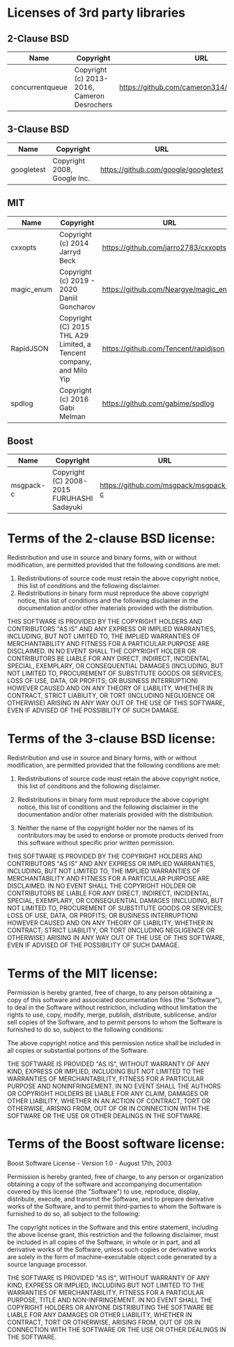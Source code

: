 Licenses of 3rd party libraries
===

## 2-Clause BSD

| Name            | Copyright                                   | URL                                           |
| --------------- | ------------------------------------------- | --------------------------------------------- |
| concurrentqueue | Copyright (c) 2013-2016, Cameron Desrochers | https://github.com/cameron314/concurrentqueue |

## 3-Clause BSD

| Name       | Copyright                   | URL                                  |
| ---------- | --------------------------- | ------------------------------------ |
| googletest | Copyright 2008, Google Inc. | https://github.com/google/googletest |

## MIT

| Name       | Copyright                                                           | URL                                   |
| ---------- | ------------------------------------------------------------------- | ------------------------------------- |
| cxxopts    | Copyright (c) 2014 Jarryd Beck                                      | https://github.com/jarro2783/cxxopts  |
| magic_enum | Copyright (c) 2019 - 2020 Daniil Goncharov                          | https://github.com/Neargye/magic_enum |
| RapidJSON  | Copyright (C) 2015 THL A29 Limited, a Tencent company, and Milo Yip | https://github.com/Tencent/rapidjson  |
| spdlog     | Copyright (c) 2016 Gabi Melman                                      | https://github.com/gabime/spdlog      |

## Boost

| Name      | Copyright                                  | URL                                  |
| --------- | ------------------------------------------ | ------------------------------------ |
| msgpack-c | Copyright (C) 2008-2015 FURUHASHI Sadayuki | https://github.com/msgpack/msgpack-c |

Terms of the 2-clause BSD license:
===

Redistribution and use in source and binary forms, with or without modification,
are permitted provided that the following conditions are met:

1. Redistributions of source code must retain the above copyright notice, this list of
conditions and the following disclaimer.
2. Redistributions in binary form must reproduce the above copyright notice, this list of
conditions and the following disclaimer in the documentation and/or other materials
provided with the distribution.

THIS SOFTWARE IS PROVIDED BY THE COPYRIGHT HOLDERS AND CONTRIBUTORS "AS IS" AND ANY
EXPRESS OR IMPLIED WARRANTIES, INCLUDING, BUT NOT LIMITED TO, THE IMPLIED WARRANTIES OF
MERCHANTABILITY AND FITNESS FOR A PARTICULAR PURPOSE ARE DISCLAIMED. IN NO EVENT SHALL
THE COPYRIGHT HOLDER OR CONTRIBUTORS BE LIABLE FOR ANY DIRECT, INDIRECT, INCIDENTAL,
SPECIAL, EXEMPLARY, OR CONSEQUENTIAL DAMAGES (INCLUDING, BUT NOT LIMITED TO, PROCUREMENT
OF SUBSTITUTE GOODS OR SERVICES; LOSS OF USE, DATA, OR PROFITS; OR BUSINESS INTERRUPTION)
HOWEVER CAUSED AND ON ANY THEORY OF LIABILITY, WHETHER IN CONTRACT, STRICT LIABILITY, OR
TORT (INCLUDING NEGLIGENCE OR OTHERWISE) ARISING IN ANY WAY OUT OF THE USE OF THIS SOFTWARE,
EVEN IF ADVISED OF THE POSSIBILITY OF SUCH DAMAGE.

Terms of the 3-clause BSD license:
===

Redistribution and use in source and binary forms, with or without modification, are permitted provided that the following conditions are met:

1. Redistributions of source code must retain the above copyright notice, this list of conditions and the following disclaimer.

2. Redistributions in binary form must reproduce the above copyright notice, this list of conditions and the following disclaimer in the documentation and/or other materials provided with the distribution.

3. Neither the name of the copyright holder nor the names of its contributors may be used to endorse or promote products derived from this software without specific prior written permission.

THIS SOFTWARE IS PROVIDED BY THE COPYRIGHT HOLDERS AND CONTRIBUTORS "AS IS" AND ANY EXPRESS OR IMPLIED WARRANTIES, INCLUDING, BUT NOT LIMITED TO, THE IMPLIED WARRANTIES OF MERCHANTABILITY AND FITNESS FOR A PARTICULAR PURPOSE ARE DISCLAIMED. IN NO EVENT SHALL THE COPYRIGHT HOLDER OR CONTRIBUTORS BE LIABLE FOR ANY DIRECT, INDIRECT, INCIDENTAL, SPECIAL, EXEMPLARY, OR CONSEQUENTIAL DAMAGES (INCLUDING, BUT NOT LIMITED TO, PROCUREMENT OF SUBSTITUTE GOODS OR SERVICES; LOSS OF USE, DATA, OR PROFITS; OR BUSINESS INTERRUPTION) HOWEVER CAUSED AND ON ANY THEORY OF LIABILITY, WHETHER IN CONTRACT, STRICT LIABILITY, OR TORT (INCLUDING NEGLIGENCE OR OTHERWISE) ARISING IN ANY WAY OUT OF THE USE OF THIS SOFTWARE, EVEN IF ADVISED OF THE POSSIBILITY OF SUCH DAMAGE.

Terms of the MIT license:
===

Permission is hereby granted, free of charge, to any person obtaining a copy of this software and associated documentation files (the "Software"), to deal in the Software without restriction, including without limitation the rights to use, copy, modify, merge, publish, distribute, sublicense, and/or sell copies of the Software, and to permit persons to whom the Software is furnished to do so, subject to the following conditions:

The above copyright notice and this permission notice shall be included in all copies or substantial portions of the Software.

THE SOFTWARE IS PROVIDED "AS IS", WITHOUT WARRANTY OF ANY KIND, EXPRESS OR IMPLIED, INCLUDING BUT NOT LIMITED TO THE WARRANTIES OF MERCHANTABILITY, FITNESS FOR A PARTICULAR PURPOSE AND NONINFRINGEMENT. IN NO EVENT SHALL THE AUTHORS OR COPYRIGHT HOLDERS BE LIABLE FOR ANY CLAIM, DAMAGES OR OTHER LIABILITY, WHETHER IN AN ACTION OF CONTRACT, TORT OR OTHERWISE, ARISING FROM, OUT OF OR IN CONNECTION WITH THE SOFTWARE OR THE USE OR OTHER DEALINGS IN THE SOFTWARE.

Terms of the Boost software license:
===

Boost Software License - Version 1.0 - August 17th, 2003

Permission is hereby granted, free of charge, to any person or organization
obtaining a copy of the software and accompanying documentation covered by
this license (the "Software") to use, reproduce, display, distribute,
execute, and transmit the Software, and to prepare derivative works of the
Software, and to permit third-parties to whom the Software is furnished to
do so, all subject to the following:

The copyright notices in the Software and this entire statement, including
the above license grant, this restriction and the following disclaimer,
must be included in all copies of the Software, in whole or in part, and
all derivative works of the Software, unless such copies or derivative
works are solely in the form of machine-executable object code generated by
a source language processor.

THE SOFTWARE IS PROVIDED "AS IS", WITHOUT WARRANTY OF ANY KIND, EXPRESS OR
IMPLIED, INCLUDING BUT NOT LIMITED TO THE WARRANTIES OF MERCHANTABILITY,
FITNESS FOR A PARTICULAR PURPOSE, TITLE AND NON-INFRINGEMENT. IN NO EVENT
SHALL THE COPYRIGHT HOLDERS OR ANYONE DISTRIBUTING THE SOFTWARE BE LIABLE
FOR ANY DAMAGES OR OTHER LIABILITY, WHETHER IN CONTRACT, TORT OR OTHERWISE,
ARISING FROM, OUT OF OR IN CONNECTION WITH THE SOFTWARE OR THE USE OR OTHER
DEALINGS IN THE SOFTWARE.